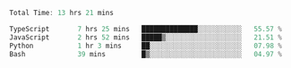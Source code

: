 <!--START_SECTION:waka-->

```typescript
Total Time: 13 hrs 21 mins

TypeScript       7 hrs 25 mins   ██████████████░░░░░░░░░░░   55.57 %
JavaScript       2 hrs 52 mins   █████▒░░░░░░░░░░░░░░░░░░░   21.51 %
Python           1 hr 3 mins     ██░░░░░░░░░░░░░░░░░░░░░░░   07.98 %
Bash             39 mins         █▒░░░░░░░░░░░░░░░░░░░░░░░   04.97 %
```

<!--END_SECTION:waka-->
